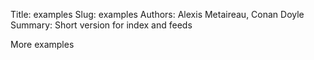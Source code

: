 Title: examples
Slug: examples
Authors: Alexis Metaireau, Conan Doyle
Summary: Short version for index and feeds

More examples

